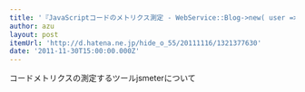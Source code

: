 ```yaml
---
title: '『JavaScriptコードのメトリクス測定 - WebService::Blog->new( user => ’hide_o_55’ )』'
author: azu
layout: post
itemUrl: 'http://d.hatena.ne.jp/hide_o_55/20111116/1321377630'
date: '2011-11-30T15:00:00.000Z'
---
```

コードメトリクスの測定するツールjsmeterについて
